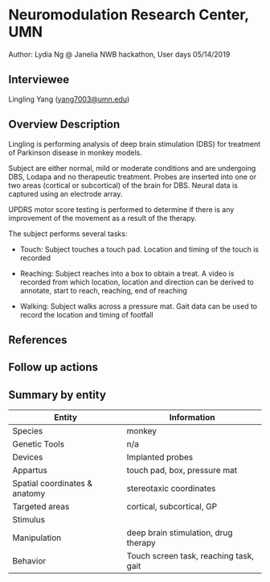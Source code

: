 <!-- For information on how to write GitHub .md files see https://guides.github.com/features/mastering-markdown/ -->

# Neuromodulation Research Center, UMN
Author: Lydia Ng @ Janelia NWB hackathon, User days 05/14/2019

## Interviewee
Lingling Yang (yang7003@umn.edu)

## Overview Description

Lingling is performing analysis of deep brain stimulation (DBS) for treatment of Parkinson disease in monkey models. 

Subject are either normal, mild or moderate conditions and are undergoing DBS, Lodapa and no therapeutic treatment. Probes are inserted into one or two areas (cortical or subcortical) of the brain for DBS. Neural data is captured using an electrode array.

UPDRS motor score testing is performed to determine if there is any improvement of the movement as a result of the therapy.

The subject performs several tasks:

- Touch: Subject touches a touch pad. Location and timing of the touch is recorded
  
-	Reaching: Subject reaches into a box to obtain a treat. A video is recorded from which location, location and direction can be derived to annotate, start to reach, reaching, end of reaching
  
-	Walking: Subject walks across a pressure mat. Gait data can be used to record the location and timing of footfall

## References

<!--Use this space for information that may help people better understand the use case, like links to papers, source code, or data ,e.g:-->
<!-- - Source code: https://github.com/YourUser/YourRepository -->
<!-- - Documentation: https://link.to.docs -->
<!-- - Test data: https://link.to.test.data -->

## Follow up actions

## Summary by entity

<!-- table summarizing the information by entities --->

Entity | Information
------------ | -------------
Species | monkey
Genetic Tools | n/a
Devices | Implanted probes
Appartus | touch pad, box, pressure mat
Spatial coordinates & anatomy |stereotaxic coordinates
Targeted areas | cortical, subcortical, GP
Stimulus | 
Manipulation | deep brain stimulation, drug therapy
Behavior | Touch screen task, reaching task, gait 
